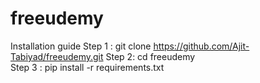 # freeudemy
Installation guide
Step 1 : git clone https://github.com/Ajit-Tabiyad/freeudemy.git
Step 2: cd freeudemy  
Step 3 : pip install -r requirements.txt
